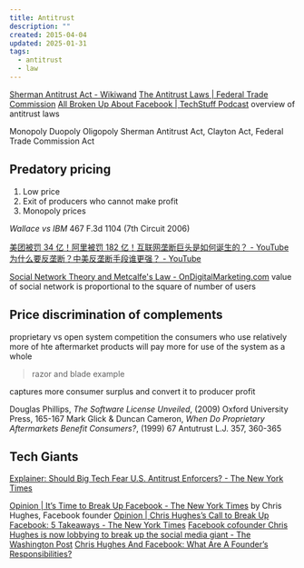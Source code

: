 ```yaml
---
title: Antitrust
description: ""
created: 2015-04-04
updated: 2025-01-31
tags:
  - antitrust
  - law
---
```


[Sherman Antitrust Act - Wikiwand](https://www.wikiwand.com/en/articles/Sherman_Antitrust_Act)
[The Antitrust Laws | Federal Trade Commission](https://www.ftc.gov/advice-guidance/competition-guidance/guide-antitrust-laws/antitrust-laws)
[All Broken Up About Facebook | TechStuff Podcast](https://www.techstuffpodcast.com/podcasts/all-broken-up-about-facebook.htm) overview of antitrust laws

Monopoly Duopoly Oligopoly
Sherman Antitrust Act, Clayton Act, Federal Trade Commission Act

## Predatory pricing

1. Low price
2. Exit of producers who cannot make profit
3. Monopoly prices

_Wallace vs IBM_ 467 F.3d 1104 (7th Circuit 2006)

[美团被罚 34 亿！阿里被罚 182 亿！互联网垄断巨头是如何诞生的？ - YouTube](https://www.youtube.com/watch?v=lhgs5CUocgg)
[为什么要反垄断？中美反垄断手段谁更强？ - YouTube](https://www.youtube.com/watch?v=UVpNYdkuzpI)

[Social Network Theory and Metcalfe's Law - OnDigitalMarketing.com](https://ondigitalmarketing.com/learn/odm/foundations/social-network-theory-and-metcalfes-law/) value of social network is proportional to the square of number of users

## Price discrimination of complements

proprietary vs open system competition
the consumers who use relatively more of hte aftermarket products will pay more for use of the system as a whole

> razor and blade example

captures more consumer surplus and convert it to producer profit

Douglas Phillips, _The Software License Unveiled_, (2009) Oxford University Press, 165-167
Mark Glick & Duncan Cameron, _When Do Proprietary Aftermarkets Benefit Consumers?_, (1999) 67 Antutrust L.J. 357, 360-365

## Tech Giants

[Explainer: Should Big Tech Fear U.S. Antitrust Enforcers? - The New York Times](https://www.nytimes.com/reuters/2019/06/05/business/05reuters-tech-antitrust-legal-explainer.html)

[Opinion | It’s Time to Break Up Facebook - The New York Times](https://www.nytimes.com/2019/05/09/opinion/sunday/chris-hughes-facebook-zuckerberg.html) by Chris Hughes, Facebook founder
[Opinion | Chris Hughes’s Call to Break Up Facebook: 5 Takeaways - The New York Times](https://www.nytimes.com/2019/05/09/opinion/chris-hughes-facebook.html)
[Facebook cofounder Chris Hughes is now lobbying to break up the social media giant - The Washington Post](https://www.washingtonpost.com/technology/2019/07/25/inside-chris-hughess-campaign-break-up-facebook-tech-monopoly-he-helped-create/?outputType=amp)
[Chris Hughes And Facebook: What Are A Founder’s Responsibilities?](https://www.forbes.com/sites/enriquedans/2019/07/31/chris-hughes-and-facebook-what-are-a-founders-responsibilities/amp/)
